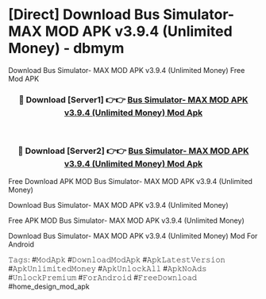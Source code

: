 # [Direct] Download Bus Simulator- MAX MOD APK v3.9.4 (Unlimited Money) - dbmym
Download Bus Simulator- MAX MOD APK v3.9.4 (Unlimited Money) Free Mod APK

<div align="center">
<h3>🔴 Download [Server1] 👉👉 <a href="https://apk-comot.site?title=Bus_Simulator-_MAX_MOD_APK_v3.9.4_(Unlimited_Money)">Bus Simulator- MAX MOD APK v3.9.4 (Unlimited Money) Mod Apk</a></h3><br>

<h3>🔴 Download [Server2] 👉👉 <a href="https://apk-comot.site?title=Bus_Simulator-_MAX_MOD_APK_v3.9.4_(Unlimited_Money)">Bus Simulator- MAX MOD APK v3.9.4 (Unlimited Money) Mod Apk</a></h3>
</div>


Free Download APK MOD Bus Simulator- MAX MOD APK v3.9.4 (Unlimited Money)

Download Bus Simulator- MAX MOD APK v3.9.4 (Unlimited Money) 

Free APK MOD Bus Simulator- MAX MOD APK v3.9.4 (Unlimited Money) 

Download Bus Simulator- MAX MOD APK v3.9.4 (Unlimited Money) Mod For Android

𝚃𝚊𝚐𝚜: #𝙼𝚘𝚍𝙰𝚙𝚔 #𝙳𝚘𝚠𝚗𝚕𝚘𝚊𝚍𝙼𝚘𝚍𝙰𝚙𝚔 #𝙰𝚙𝚔𝙻𝚊𝚝𝚎𝚜𝚝𝚅𝚎𝚛𝚜𝚒𝚘𝚗 #𝙰𝚙𝚔𝚄𝚗𝚕𝚒𝚖𝚒𝚝𝚎𝚍𝙼𝚘𝚗𝚎𝚢 #𝙰𝚙𝚔𝚄𝚗𝚕𝚘𝚌𝚔𝙰𝚕𝚕 #𝙰𝚙𝚔𝙽𝚘𝙰𝚍𝚜 #𝚄𝚗𝚕𝚘𝚌𝚔𝙿𝚛𝚎𝚖𝚒𝚞𝚖 #𝙵𝚘𝚛𝙰𝚗𝚍𝚛𝚘𝚒𝚍 #𝙵𝚛𝚎𝚎𝙳𝚘𝚠𝚗𝚕𝚘𝚊𝚍 #home_design_mod_apk